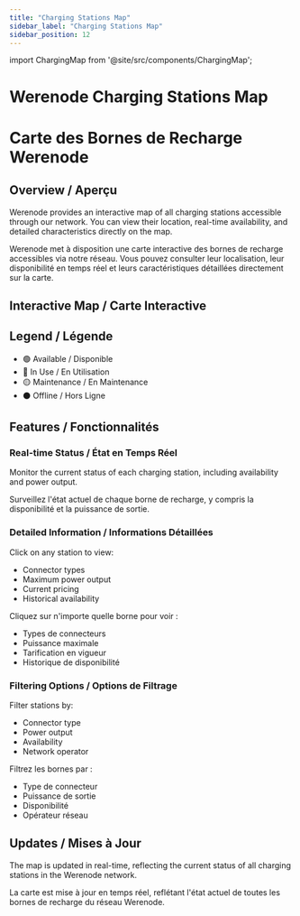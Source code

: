 ```yaml
---
title: "Charging Stations Map"
sidebar_label: "Charging Stations Map"
sidebar_position: 12
---
```


import ChargingMap from '@site/src/components/ChargingMap';

# Werenode Charging Stations Map
# Carte des Bornes de Recharge Werenode

## Overview / Aperçu

Werenode provides an interactive map of all charging stations accessible through our network. You can view their location, real-time availability, and detailed characteristics directly on the map.

Werenode met à disposition une carte interactive des bornes de recharge accessibles via notre réseau. Vous pouvez consulter leur localisation, leur disponibilité en temps réel et leurs caractéristiques détaillées directement sur la carte.

## Interactive Map / Carte Interactive

<ChargingMap />

## Legend / Légende

- 🟢 Available / Disponible
- 🔵 In Use / En Utilisation
- 🟡 Maintenance / En Maintenance
- ⚫ Offline / Hors Ligne

## Features / Fonctionnalités

### Real-time Status / État en Temps Réel
Monitor the current status of each charging station, including availability and power output.

Surveillez l'état actuel de chaque borne de recharge, y compris la disponibilité et la puissance de sortie.

### Detailed Information / Informations Détaillées
Click on any station to view:
- Connector types
- Maximum power output
- Current pricing
- Historical availability

Cliquez sur n'importe quelle borne pour voir :
- Types de connecteurs
- Puissance maximale
- Tarification en vigueur
- Historique de disponibilité

### Filtering Options / Options de Filtrage
Filter stations by:
- Connector type
- Power output
- Availability
- Network operator

Filtrez les bornes par :
- Type de connecteur
- Puissance de sortie
- Disponibilité
- Opérateur réseau

## Updates / Mises à Jour

The map is updated in real-time, reflecting the current status of all charging stations in the Werenode network.

La carte est mise à jour en temps réel, reflétant l'état actuel de toutes les bornes de recharge du réseau Werenode.
